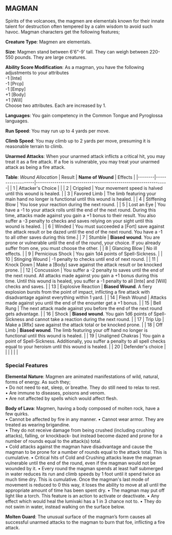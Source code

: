 ## MAGMAN
Spirits of the volcanoes, the magmen are elementals known for their innate talent for destruction often tempered by a calm wisdom to avoid such havoc. Magman characters get the following features;

**Creature Type**: Magmen are elementals.

**Size**: Magmen stand between 6'6"-9' tall. They can weigh between 220-550 pounds. They are large creatures.

**Ability Score Modification**: As a magman, you have the following adjustments to your attributes  
-1 [Inte]  
-1 [Prcp]  
-1 [Empy]  
+1 [Body]  
+1 [Will]  
Choose two attributes. Each are increased by 1.

**Languages**: You gain competency in the Common Tongue and Pyroglossa languages.

**Run Speed**: You may run up to 4 yards per move.

**Climb Speed**: You may climb up to 2 yards per move, presuming it is reasonable terrain to climb.

**Unarmed Attacks**: When your unarmed attack inflicts a critical hit, you may treat it as a fire attack. If a foe is vulnerable, you may treat your unarmed attack as being a fire attack.

**Table**: *Wound Allocation*
| Result | **Name of Wound** | Effects                                                        |
|--------|-------------------|----------------------------------------------------------------|
|   1    | Attacker's Choice |                                                                |
|   2    | Crippled          | Your movement speed is halved until this wound is healed.      |
|   3    | Favored Limb      | The limb featuring your main hand no longer is functional until this wound is healed. |
|   4    | Stiffening Blow       | You lose your reaction during the next round. |
|   5    | Lost an Eye       | You have a -1 to your attack rolls until the end of the next round. During this time, attacks made against you gain a +1 bonus to their result. You also suffer a -3 penalty to checks and saves relying on your sight until this wound is healed. |
|   6    | Winded            | You must succeeded a [Fort] save against the attack result or be dazed until the end of the next round. You have a -1 to all other saves during this time.|
|   7    | Stumble | **Biased wound**. You are prone or vulnerable until the end of the round, your choice. If you already suffer from one, you must choose the other. |
|   8    | Glancing Blow     | No ill effects.                                     |
|   9    | Pernicious Shock     | You gain 1d4 points of Spell-Sickness. |
|   10   | Stinging Wound    | -1 penalty to checks until end of next round. |
|   11   | Knock Down | Make a [Body] save against the attack result  or be knocked prone. |
|   12   | Concussion | You suffer a -2 penalty to saves until the end of the next round. All attacks made against you gain a +1 bonus during this time. Until this wound is healed, you suffer a -1 penalty to all [Inte] and [Will] checks and saves. |
|   13   | Explosive Reaction | **Biased Wound**. A fiery explosion bursts from the point of impact, inflicting a fire attack with disadvantage against everything within 1 yard.  |
|   14   | Flesh Wound | Attacks made against you until the end of the enounter get a +1 bonus. |
|   15   | Bell Rung | The next attack made against you before the end of the next round gets advantage.  |
|   16   | Shock | **Biased wound**. You gain 1d6 points of Spell-Sickness and cannot take a reaction during the next round. |
|   17   | Trip Up           | Make a [Rflx] save against the attack total or be knocked prone.                                  |
|   18   | Off Limb | **Biased wound**. The limb featuring your off hand no longer is functional until this wound is healed. |
|   19   | Unaligned Chakras | You gain a point of Spell-Sickness. Additionally, you suffer a penalty to all spell checks equal to your heroism until this wound is healed. |
|   20   | Defender's choice |                                   |
|        |                                                |                                   |

### Special Features

**Elemental Nature**: Magmen are animated manifestations of wild, natural, forms of energy. As such they;  
 • Do not need to eat, sleep, or breathe. They do still need to relax to rest.  
 • Are immune to diseases, poisons and venom.  
 • Are not affected by spells which would affect flesh.  

**Body of Lava**: Magmen, having a body composed of molten rock, have a few quirks.  
 • Cannot be affected by fire in any manner.
 • Cannot wear armor. They are treated as wearing brigandine.  
 • They do not receive damage from being crushed (including crushing attacks), falling, or knockback- but instead become dazed and prone for a number of rounds equal to the attack(s) total.  
 • Cold attacks against the magman have disadvantage and cause the magman to be prone for a number of rounds equal to the attack total. This is cumulative.
 • Critical hits of Cold and Crushing attacks leave the magman vulnerable until the end of the round, even if the magman would not be wounded by it.
 • Every round the magman spends at least half submerged in water reduces its run and climb speeds by 1 foot until it spend twice as much time dry. This is cumulative. Once the magman's last mode of movement is reduced to 0 this way, it loses the ability to move at all until the appropriate amount of time has been spent dry.
 • The magman may put off light like a torch. This feature is an action to activate or deactivate.
 • Any effect which would heal the lumivaki has a 1 in 3 chance not to.
 • They do not swim in water, instead walking on the surface below.

**Molten Guard**: The unusual surface of the magman’s form causes all successful unarmed attacks to the magman to burn that foe, inflicting a fire attack.
